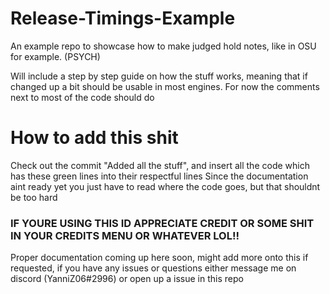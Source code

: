 # Release-Timings-Example
An example repo to showcase how to make judged hold notes, like in OSU for example. (PSYCH)

Will include a step by step guide on how the stuff works, meaning that if changed up a bit should be usable in most engines.
For now the comments next to most of the code should do

# How to add this shit
Check out the commit "Added all the stuff", and insert all the code which has these green lines into their respectful lines
Since the documentation aint ready yet you just have to read where the code goes, but that shouldnt be too hard

### IF YOURE USING THIS ID APPRECIATE CREDIT OR SOME SHIT IN YOUR CREDITS MENU OR WHATEVER LOL!!
Proper documentation coming up here soon, might add more onto this if requested, if you have any issues or questions either message me on discord
(YanniZ06#2996) or open up a issue in this repo
